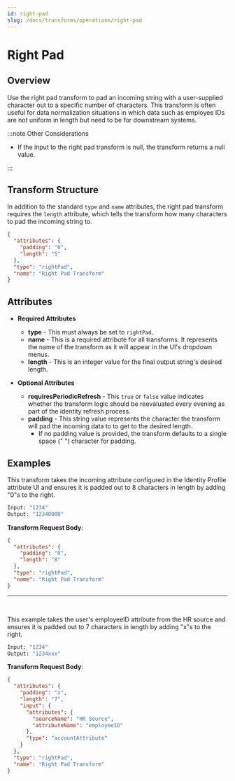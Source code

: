 ```yaml
---
id: right-pad
slug: /docs/transforms/operations/right-pad
---
```

# Right Pad

## Overview

Use the right pad transform to pad an incoming string with a user-supplied character out to a specific number of characters. This transform is often useful for data normalization situations in which data such as employee IDs are not uniform in length but need to be for downstream systems.

:::note Other Considerations

- If the input to the right pad transform is null, the transform returns a null value.

:::

## Transform Structure

In addition to the standard `type` and `name` attributes, the right pad transform requires the `length` attribute, which tells the transform how many characters to pad the incoming string to.

```json
{
  "attributes": {
    "padding": "0",
    "length": "5"
  },
  "type": "rightPad",
  "name": "Right Pad Transform"
}
```

## Attributes

- **Required Attributes**
  - **type** - This must always be set to `rightPad.`
  - **name** - This is a required attribute for all transforms. It represents the name of the transform as it will appear in the UI's dropdown menus.
  - **length** - This is an integer value for the final output string's desired length.

- **Optional Attributes**
  - **requiresPeriodicRefresh** - This `true` or `false` value indicates whether the transform logic should be reevaluated every evening as part of the identity refresh process.
  - **padding** - This string value represents the character the transform will pad the incoming data to to get to the desired length.
    - If no padding value is provided, the transform defaults to a single space (" ") character for padding.

## Examples

This transform takes the incoming attribute configured in the Identity Profile attribute UI and ensures it is padded out to 8 characters in length by adding "0"s to the right.

```bash
Input: "1234"
Output: "12340000"
```

**Transform Request Body**:

```json
{
  "attributes": {
    "padding": "0",
    "length": "8"
  },
  "type": "rightPad",
  "name": "Right Pad Transform"
}
```

---

<p>&nbsp;</p>

This example takes the user's employeeID attribute from the HR source and ensures it is padded out to 7 characters in length by adding "x"s to the right.

```bash
Input: "1234"
Output: "1234xxx"
```

**Transform Request Body**:

```json
{
  "attributes": {
    "padding": "x",
    "length": "7",
    "input": {
      "attributes": {
        "sourceName": "HR Source",
        "attributeName": "employeeID"
      },
      "type": "accountAttribute"
    }
  },
  "type": "rightPad",
  "name": "Right Pad Transform"
}
```

